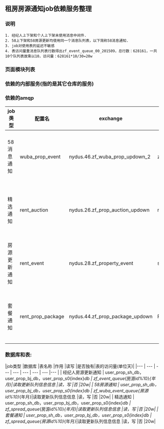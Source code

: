 ## 租房房源通知job依赖服务整理

### 说明
```
1. 经纪人上下架和个人上下架未使用消息中间件.
2. 58上下架和58房源更新均使用同一个消息队列表，以下简称58消息通知.
3. job对使用表的延迟不敏感
4. 表访问量重消息队列表行数得出zf_event_queue_00_201509，总行数：628161，一共10个队列表故乘以10，访问量：628161*10/30=20w
```

### 页面模块列表

### 依赖的内部服务(指的是其它仓库的服务)

### 依赖的amqp

|job类型|配置名|exchange|queue|routingkey|AMQPInstanceName|功能|其它|
|--- | --- | --- | --- | --- | --- | --- |--- |
|58消息通知|wuba_prop_event|nydus.46.zf_wuba_prop_updown_2|zf_wuba_prop_updown|zf_wuba_prop_updown|nydus_mq_l2|消息中间件消费||
|精选通知  |rent_auction|nydus.26.zf_prop_auction_updown|rent_auction_queue|prop.auction.updown.#|nydus_mq_l1|消息中间件消费||
|房源更新通知|rent_event|nydus.28.zf_property_event|site_rent_event_queue|prop.event.#|nydus_mq_l1|消息中间件消费||
|套餐通知  |rent_prop_package|nydus.44.zf_prop_package_updown|Rent_Package|prop.package.updown.#|nydus_mq_l1|消息中间件消费||

### 数据库和表:
|job类型 |数据库	|表名称 |作用 |读写   |是否独有|表的访问量(单位天)|
|--- | --- | --- | ---  | --- | ---  | --- |--- |
| 经纪人房源更新通知	|  user_prop_sh_db，user_prop_bj_db，user_prop_s0{index}_db	|     zf_event_queue_{房源id%10}_{年月}|读取更新队列信息信息     |读，写     |否     |20w|
| 58房源通知			|  user_prop_sh_db，user_prop_bj_db，user_prop_s0{index}_db	|     zf_wuba_event_queue_{房源id%10}_{年月}|读取更新队列信息信息 |读，写     |否     |20w|
| 精选通知			|  user_prop_sh_db，user_prop_bj_db，user_prop_s0{index}_db	|     zf_spread_queue_{房源id%10}_{年月}|读取更新队列信息信息     |读，写     |否     |20w|
| 套餐通知			|  user_prop_sh_db，user_prop_bj_db，user_prop_s0{index}_db	|     zf_spread_queue_{房源id%10}_{年月}|读取更新队列信息信息     |读，写     |否     |20w|

